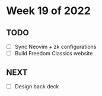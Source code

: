 # Week 19 of 2022

## TODO

- [ ] Sync Neovim + zk configurations
- [ ] Build Freedom Classics website

## NEXT

- [ ] Design back deck
